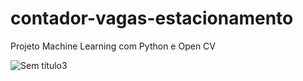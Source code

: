 # contador-vagas-estacionamento
Projeto Machine Learning com Python e Open CV

![Sem título3](https://user-images.githubusercontent.com/105388145/207668843-b43e2ade-c3ab-4df7-8905-507fc97b8253.png)
